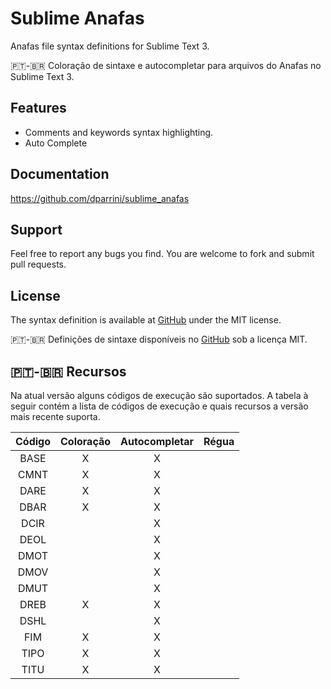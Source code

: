 # Sublime Anafas

Anafas file syntax definitions for Sublime Text 3.

🇵🇹-🇧🇷 Coloração de sintaxe e autocompletar para arquivos do Anafas no Sublime Text 3.

## Features

- Comments and keywords syntax highlighting.
- Auto Complete

## Documentation

https://github.com/dparrini/sublime_anafas

## Support

Feel free to report any bugs you find. You are welcome to fork and submit pull requests.

## License

The syntax definition is available at [GitHub](https://github.com/dparrini/sublime_opendss) under the MIT license.

🇵🇹-🇧🇷 Definições de sintaxe disponíveis no [GitHub](https://github.com/dparrini/sublime_opendss) sob a licença MIT.


## 🇵🇹-🇧🇷 Recursos

Na atual versão alguns códigos de execução são suportados. A tabela à seguir contém a lista de códigos de execução e quais recursos a versão mais recente suporta.

| Código | Coloração | Autocompletar | Régua |
|:------:|:---------:|:-------------:|:-----:|
| BASE 	 |     X     |       X       |       |
| CMNT 	 |     X     |       X       |       |
| DARE 	 |     X     |       X       |       |
| DBAR 	 |     X     |       X       |       |
| DCIR 	 |           |       X       |       |
| DEOL 	 |           |       X       |       |
| DMOT 	 |           |       X       |       |
| DMOV 	 |           |       X       |       |
| DMUT 	 |           |       X       |       |
| DREB 	 |     X     |       X       |       |
| DSHL 	 |           |       X       |       |
| FIM 	 |     X     |       X       |       |
| TIPO 	 |     X     |       X       |       |
| TITU 	 |     X     |       X       |       |
